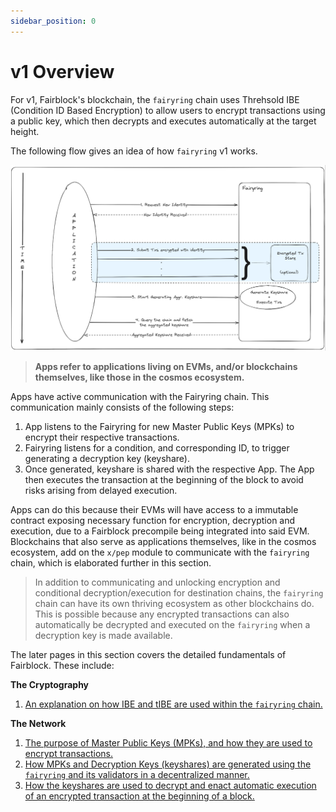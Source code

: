 ```yaml
---
sidebar_position: 0
---
```


# v1 Overview

<!-- The org of this section should be (assuming reader has read the intro, but then jumped straight to Learn to understand the protocol). We will assume that it is an average reader:
1. Overview of how Fairblock works again (schematic); use the schematic and walk through key points. Make sure to point out how other chains and EVMs differ in how they work under the hood, but not in practice.
2. Introduce the next pages: cryptography and the network. -->

For v1, Fairblock's blockchain, the `fairyring` chain uses Threhsold IBE (Condition ID Based Encryption) to allow users to encrypt transactions using a public key,
which then decrypts and executes automatically at the target height.

The following flow gives an idea of how `fairyring` v1 works.

![General flow for `fairyring` v1](../../assets/fairyring-overview.png)

> **Apps refer to applications living on EVMs, and/or blockchains themselves, like those in the cosmos ecosystem.**

Apps have active communication with the Fairyring chain. This communication mainly consists of the following steps:

1.  App listens to the Fairyring for new Master Public Keys (MPKs) to encrypt their respective transactions.
2.  Fairyring listens for a condition, and corresponding ID, to trigger generating a decryption key (keyshare).
3.  Once generated, keyshare is shared with the respective App. The App then executes the transaction at the beginning of the block to avoid risks arising from delayed execution.

Apps can do this because their EVMs will have access to a immutable contract exposing necessary function for encryption, decryption and execution, due to a Fairblock precompile being integrated into said EVM. Blockchains that also serve as applications themselves, like in the cosmos ecosystem, add on the `x/pep` module to communicate with the `fairyring` chain, which is elaborated further in this section.

> In addition to communicating and unlocking encryption and conditional decryption/execution for destination chains, the `fairyring` chain can have its own thriving ecosystem as other blockchains do. This is possible because any encrypted transactions can also automatically be decrypted and executed on the `fairyring` when a decryption key is made available.

The later pages in this section covers the detailed fundamentals of Fairblock. These include:

**The Cryptography**

1. [An explanation on how IBE and tIBE are used within the `fairyring` chain.](./v1_cryptography.md)

**The Network**

1. [The purpose of Master Public Keys (MPKs), and how they are used to encrypt transactions.](./network/pub_keys_and_encryption.md)
2. [How MPKs and Decryption Keys (keyshares) are generated using the `fairyring` and its validators in a decentralized manner.](./network/keyshares_and_aggregation.md)
3. [How the keyshares are used to decrypt and enact automatic execution of an encrypted transaction at the beginning of a block.](./network/decrypt_and_execute.md)
<!-- TODO: 4. [How Fairblock Works with EVMs and Blockchains](./network/evm_and_appchains.md) -->
